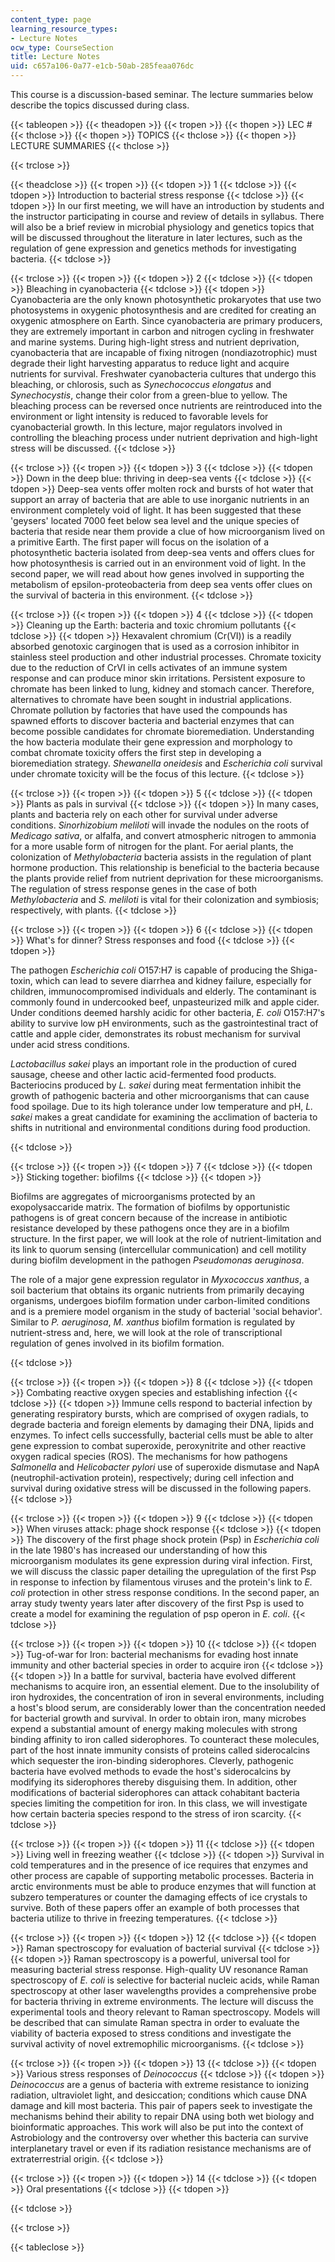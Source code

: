 ```yaml
---
content_type: page
learning_resource_types:
- Lecture Notes
ocw_type: CourseSection
title: Lecture Notes
uid: c657a106-0a77-e1cb-50ab-285feaa076dc
---
```


This course is a discussion-based seminar. The lecture summaries below describe the topics discussed during class.

{{< tableopen >}}
{{< theadopen >}}
{{< tropen >}}
{{< thopen >}}
LEC #
{{< thclose >}}
{{< thopen >}}
TOPICS
{{< thclose >}}
{{< thopen >}}
LECTURE SUMMARIES
{{< thclose >}}

{{< trclose >}}

{{< theadclose >}}
{{< tropen >}}
{{< tdopen >}}
1
{{< tdclose >}}
{{< tdopen >}}
Introduction to bacterial stress response
{{< tdclose >}}
{{< tdopen >}}
In our first meeting, we will have an introduction by students and the instructor participating in course and review of details in syllabus. There will also be a brief review in microbial physiology and genetics topics that will be discussed throughout the literature in later lectures, such as the regulation of gene expression and genetics methods for investigating bacteria.
{{< tdclose >}}

{{< trclose >}}
{{< tropen >}}
{{< tdopen >}}
2
{{< tdclose >}}
{{< tdopen >}}
Bleaching in cyanobacteria
{{< tdclose >}}
{{< tdopen >}}
Cyanobacteria are the only known photosynthetic prokaryotes that use two photosystems in oxygenic photosynthesis and are credited for creating an oxygenic atmosphere on Earth. Since cyanobacteria are primary producers, they are extremely important in carbon and nitrogen cycling in freshwater and marine systems. During high-light stress and nutrient deprivation, cyanobacteria that are incapable of fixing nitrogen (nondiazotrophic) must degrade their light harvesting apparatus to reduce light and acquire nutrients for survival. Freshwater cyanobacteria cultures that undergo this bleaching, or chlorosis, such as _Synechococcus elongatus_ and _Synechocystis_, change their color from a green-blue to yellow. The bleaching process can be reversed once nutrients are reintroduced into the environment or light intensity is reduced to favorable levels for cyanobacterial growth. In this lecture, major regulators involved in controlling the bleaching process under nutrient deprivation and high-light stress will be discussed.
{{< tdclose >}}

{{< trclose >}}
{{< tropen >}}
{{< tdopen >}}
3
{{< tdclose >}}
{{< tdopen >}}
Down in the deep blue: thriving in deep-sea vents
{{< tdclose >}}
{{< tdopen >}}
Deep-sea vents offer molten rock and bursts of hot water that support an array of bacteria that are able to use inorganic nutrients in an environment completely void of light. It has been suggested that these 'geysers' located 7000 feet below sea level and the unique species of bacteria that reside near them provide a clue of how microorganism lived on a primitive Earth. The first paper will focus on the isolation of a photosynthetic bacteria isolated from deep-sea vents and offers clues for how photosynthesis is carried out in an environment void of light. In the second paper, we will read about how genes involved in supporting the metabolism of epsilon-proteobacteria from deep sea vents offer clues on the survival of bacteria in this environment.
{{< tdclose >}}

{{< trclose >}}
{{< tropen >}}
{{< tdopen >}}
4
{{< tdclose >}}
{{< tdopen >}}
Cleaning up the Earth: bacteria and toxic chromium pollutants
{{< tdclose >}}
{{< tdopen >}}
Hexavalent chromium (Cr(VI)) is a readily absorbed genotoxic carginogen that is used as a corrosion inhibitor in stainless steel production and other industrial processes. Chromate toxicity due to the reduction of CrVI in cells activates of an immune system response and can produce minor skin irritations. Persistent exposure to chromate has been linked to lung, kidney and stomach cancer. Therefore, alternatives to chromate have been sought in industrial applications. Chromate pollution by factories that have used the compounds has spawned efforts to discover bacteria and bacterial enzymes that can become possible candidates for chromate bioremediation. Understanding the how bacteria modulate their gene expression and morphology to combat chromate toxicity offers the first step in developing a bioremediation strategy. _Shewanella oneidesis_ and _Escherichia coli_ survival under chromate toxicity will be the focus of this lecture.
{{< tdclose >}}

{{< trclose >}}
{{< tropen >}}
{{< tdopen >}}
5
{{< tdclose >}}
{{< tdopen >}}
Plants as pals in survival
{{< tdclose >}}
{{< tdopen >}}
In many cases, plants and bacteria rely on each other for survival under adverse conditions. _Sinorhizobium meliloti_ will invade the nodules on the roots of _Medicago sativa_, or alfalfa, and convert atmospheric nitrogen to ammonia for a more usable form of nitrogen for the plant. For aerial plants, the colonization of _Methylobacteria_ bacteria assists in the regulation of plant hormone production. This relationship is beneficial to the bacteria because the plants provide relief from nutrient deprivation for these microorganisms. The regulation of stress response genes in the case of both _Methylobacteria_ and _S. meliloti_ is vital for their colonization and symbiosis; respectively, with plants.
{{< tdclose >}}

{{< trclose >}}
{{< tropen >}}
{{< tdopen >}}
6
{{< tdclose >}}
{{< tdopen >}}
What's for dinner? Stress responses and food
{{< tdclose >}}
{{< tdopen >}}


The pathogen _Escherichia coli_ O157:H7 is capable of producing the Shiga-toxin, which can lead to severe diarrhea and kidney failure, especially for children, immunocompromised individuals and elderly. The contaminant is commonly found in undercooked beef, unpasteurized milk and apple cider. Under conditions deemed harshly acidic for other bacteria, _E. coli_ O157:H7's ability to survive low pH environments, such as the gastrointestinal tract of cattle and apple cider, demonstrates its robust mechanism for survival under acid stress conditions.

_Lactobacillus sakei_ plays an important role in the production of cured sausage, cheese and other lactic acid-fermented food products. Bacteriocins produced by _L. sakei_ during meat fermentation inhibit the growth of pathogenic bacteria and other microorganisms that can cause food spoilage. Due to its high tolerance under low temperature and pH, _L. sakei_ makes a great candidate for examining the acclimation of bacteria to shifts in nutritional and environmental conditions during food production.


{{< tdclose >}}

{{< trclose >}}
{{< tropen >}}
{{< tdopen >}}
7
{{< tdclose >}}
{{< tdopen >}}
Sticking together: biofilms
{{< tdclose >}}
{{< tdopen >}}


Biofilms are aggregates of microorganisms protected by an exopolysaccaride matrix. The formation of biofilms by opportunistic pathogens is of great concern because of the increase in antibiotic resistance developed by these pathogens once they are in a biofilm structure. In the first paper, we will look at the role of nutrient-limitation and its link to quorum sensing (intercellular communication) and cell motility during biofilm development in the pathogen _Pseudomonas aeruginosa_.

The role of a major gene expression regulator in _Myxococcus xanthus_, a soil bacterium that obtains its organic nutrients from primarily decaying organisms, undergoes biofilm formation under carbon-limited conditions and is a premiere model organism in the study of bacterial 'social behavior'. Similar to _P. aeruginosa_, _M. xanthus_ biofilm formation is regulated by nutrient-stress and, here, we will look at the role of transcriptional regulation of genes involved in its biofilm formation.


{{< tdclose >}}

{{< trclose >}}
{{< tropen >}}
{{< tdopen >}}
8
{{< tdclose >}}
{{< tdopen >}}
Combating reactive oxygen species and establishing infection
{{< tdclose >}}
{{< tdopen >}}
Immune cells respond to bacterial infection by generating respiratory bursts, which are comprised of oxygen radials, to degrade bacteria and foreign elements by damaging their DNA, lipids and enzymes. To infect cells successfully, bacterial cells must be able to alter gene expression to combat superoxide, peroxynitrite and other reactive oxygen radical species (ROS). The mechanisms for how pathogens _Salmonella_ and _Helicobacter pylori_ use of superoxide dismutase and NapA (neutrophil-activation protein), respectively; during cell infection and survival during oxidative stress will be discussed in the following papers.
{{< tdclose >}}

{{< trclose >}}
{{< tropen >}}
{{< tdopen >}}
9
{{< tdclose >}}
{{< tdopen >}}
When viruses attack: phage shock response
{{< tdclose >}}
{{< tdopen >}}
The discovery of the first phage shock protein (Psp) in _Escherichia coli_ in the late 1980's has increased our understanding of how this microorganism modulates its gene expression during viral infection. First, we will discuss the classic paper detailing the upregulation of the first Psp in response to infection by filamentous viruses and the protein's link to _E. coli_ protection in other stress response conditions. In the second paper, an array study twenty years later after discovery of the first Psp is used to create a model for examining the regulation of psp operon in _E. coli_.
{{< tdclose >}}

{{< trclose >}}
{{< tropen >}}
{{< tdopen >}}
10
{{< tdclose >}}
{{< tdopen >}}
Tug-of-war for Iron: bacterial mechanisms for evading host innate immunity and other bacterial species in order to acquire iron
{{< tdclose >}}
{{< tdopen >}}
In a battle for survival, bacteria have evolved different mechanisms to acquire iron, an essential element. Due to the insolubility of iron hydroxides, the concentration of iron in several environments, including a host's blood serum, are considerably lower than the concentration needed for bacterial growth and survival. In order to obtain iron, many microbes expend a substantial amount of energy making molecules with strong binding affinity to iron called siderophores. To counteract these molecules, part of the host innate immunity consists of proteins called siderocalcins which sequester the iron-binding siderophores. Cleverly, pathogenic bacteria have evolved methods to evade the host's siderocalcins by modifying its siderophores thereby disguising them. In addition, other modifications of bacterial siderophores can attack cohabitant bacteria species limiting the competition for iron. In this class, we will investigate how certain bacteria species respond to the stress of iron scarcity.
{{< tdclose >}}

{{< trclose >}}
{{< tropen >}}
{{< tdopen >}}
11
{{< tdclose >}}
{{< tdopen >}}
Living well in freezing weather
{{< tdclose >}}
{{< tdopen >}}
Survival in cold temperatures and in the presence of ice requires that enzymes and other process are capable of supporting metabolic processes. Bacteria in arctic environments must be able to produce enzymes that will function at subzero temperatures or counter the damaging effects of ice crystals to survive. Both of these papers offer an example of both processes that bacteria utilize to thrive in freezing temperatures.
{{< tdclose >}}

{{< trclose >}}
{{< tropen >}}
{{< tdopen >}}
12
{{< tdclose >}}
{{< tdopen >}}
Raman spectroscopy for evaluation of bacterial survival
{{< tdclose >}}
{{< tdopen >}}
Raman spectroscopy is a powerful, universal tool for measuring bacterial stress response. High-quality UV resonance Raman spectroscopy of _E. coli_ is selective for bacterial nucleic acids, while Raman spectroscopy at other laser wavelengths provides a comprehensive probe for bacteria thriving in extreme environments. The lecture will discuss the experimental tools and theory relevant to Raman spectroscopy. Models will be described that can simulate Raman spectra in order to evaluate the viability of bacteria exposed to stress conditions and investigate the survival activity of novel extremophilic microorganisms.
{{< tdclose >}}

{{< trclose >}}
{{< tropen >}}
{{< tdopen >}}
13
{{< tdclose >}}
{{< tdopen >}}
Various stress responses of _Deinococcus_
{{< tdclose >}}
{{< tdopen >}}
_Deinococcus_ are a genus of bacteria with extreme resistance to ionizing radiation, ultraviolet light, and desiccation; conditions which cause DNA damage and kill most bacteria. This pair of papers seek to investigate the mechanisms behind their ability to repair DNA using both wet biology and bioinformatic approaches. This work will also be put into the context of Astrobiology and the controversy over whether this bacteria can survive interplanetary travel or even if its radiation resistance mechanisms are of extraterrestrial origin.
{{< tdclose >}}

{{< trclose >}}
{{< tropen >}}
{{< tdopen >}}
14
{{< tdclose >}}
{{< tdopen >}}
Oral presentations
{{< tdclose >}}
{{< tdopen >}}
  

{{< tdclose >}}

{{< trclose >}}

{{< tableclose >}}